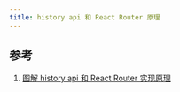 ```yaml
---
title: history api 和 React Router 原理
---
```


## 参考

1. [图解 history api 和 React Router 实现原理](https://juejin.cn/post/7265614642168037416)
